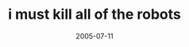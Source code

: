 ---
layout: base.njk
title : 'i must kill all of the robots' 
view_title : 'i must kill all of the robots' 
year : '2005' 
date : '2005-07-11' 
img_file : '/drawing/imustkillalloftherobots.png' 
html_file : 'imustkillalloftherobots' 
next_html : 'wheniwasyoungitseemedlife.html' 
year_order : '105' 
permalink : "title/{{html_file}}.html"
---